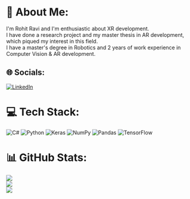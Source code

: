 # 💫 About Me:
I'm Rohit Ravi and I'm enthusiastic about XR development. <br>I have done a research project and my master thesis in AR development, which piqued my interest in this field.<br>I have a master's degree in Robotics and 2 years of work experience in Computer Vision & AR development. 


## 🌐 Socials:
[![LinkedIn](https://img.shields.io/badge/LinkedIn-%230077B5.svg?logo=linkedin&logoColor=white)](https://linkedin.com/in/www.linkedin.com/in/rohit-ravi-12534aaa) 

# 💻 Tech Stack:
![C#](https://img.shields.io/badge/c%23-%23239120.svg?style=for-the-badge&logo=c-sharp&logoColor=white) ![Python](https://img.shields.io/badge/python-3670A0?style=for-the-badge&logo=python&logoColor=ffdd54) ![Keras](https://img.shields.io/badge/Keras-%23D00000.svg?style=for-the-badge&logo=Keras&logoColor=white) ![NumPy](https://img.shields.io/badge/numpy-%23013243.svg?style=for-the-badge&logo=numpy&logoColor=white) ![Pandas](https://img.shields.io/badge/pandas-%23150458.svg?style=for-the-badge&logo=pandas&logoColor=white) ![TensorFlow](https://img.shields.io/badge/TensorFlow-%23FF6F00.svg?style=for-the-badge&logo=TensorFlow&logoColor=white)
# 📊 GitHub Stats:
![](https://github-readme-stats.vercel.app/api?username=gitrohit123&theme=dark&hide_border=false&include_all_commits=true&count_private=true)<br/>
![](https://github-readme-streak-stats.herokuapp.com/?user=gitrohit123&theme=dark&hide_border=false)<br/>
![](https://github-readme-stats.vercel.app/api/top-langs/?username=gitrohit123&theme=dark&hide_border=false&include_all_commits=true&count_private=true&layout=compact)


